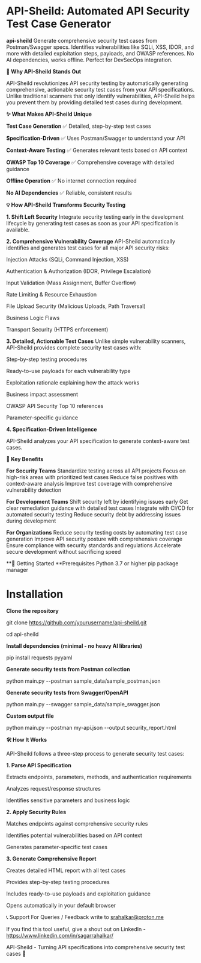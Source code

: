 # API-Sheild: Automated API Security Test Case Generator

**api-sheild**
Generate comprehensive security test cases from Postman/Swagger specs. Identifies vulnerabilities like SQLi, XSS, IDOR, and more with detailed exploitation steps, payloads, and OWASP references. No AI dependencies, works offline. Perfect for DevSecOps integration.

**🚀 Why API-Sheild Stands Out**

API-Sheild revolutionizes API security testing by automatically generating comprehensive, actionable security test cases from your API specifications. Unlike traditional scanners that only identify vulnerabilities, API-Sheild helps you prevent them by providing detailed test cases during development.

**✨ What Makes API-Sheild Unique**

**Test Case Generation**
✅ Detailed, step-by-step test cases

**Specification-Driven**
✅ Uses Postman/Swagger to understand your API

**Context-Aware Testing**
✅ Generates relevant tests based on API context

**OWASP Top 10 Coverage**
✅ Comprehensive coverage with detailed guidance

**Offline Operation**
✅ No internet connection required

**No AI Dependencies**
✅ Reliable, consistent results


**💡 How API-Sheild Transforms Security Testing**

**1. Shift Left Security**
Integrate security testing early in the development lifecycle by generating test cases as soon as your API specification is available.

**2. Comprehensive Vulnerability Coverage**
API-Sheild automatically identifies and generates test cases for all major API security risks:

Injection Attacks (SQLi, Command Injection, XSS)

Authentication & Authorization (IDOR, Privilege Escalation)

Input Validation (Mass Assignment, Buffer Overflow)

Rate Limiting & Resource Exhaustion

File Upload Security (Malicious Uploads, Path Traversal)

Business Logic Flaws

Transport Security (HTTPS enforcement)


**3. Detailed, Actionable Test Cases**
Unlike simple vulnerability scanners, API-Sheild provides complete security test cases with:

Step-by-step testing procedures

Ready-to-use payloads for each vulnerability type

Exploitation rationale explaining how the attack works

Business impact assessment

OWASP API Security Top 10 references

Parameter-specific guidance


**4. Specification-Driven Intelligence**

API-Sheild analyzes your API specification to generate context-aware test cases.


**🎯 Key Benefits**

**For Security Teams**
Standardize testing across all API projects
Focus on high-risk areas with prioritized test cases
Reduce false positives with context-aware analysis
Improve test coverage with comprehensive vulnerability detection

**For Development Teams**
Shift security left by identifying issues early
Get clear remediation guidance with detailed test cases
Integrate with CI/CD for automated security testing
Reduce security debt by addressing issues during development

**For Organizations**
Reduce security testing costs by automating test case generation
Improve API security posture with comprehensive coverage
Ensure compliance with security standards and regulations
Accelerate secure development without sacrificing speed


**🚀 Getting Started
**Prerequisites
Python 3.7 or higher
pip package manager

# Installation
**Clone the repository**

git clone https://github.com/yourusername/api-sheild.git

cd api-sheild

**Install dependencies (minimal - no heavy AI libraries)**

pip install requests pyyaml

**Generate security tests from Postman collection**

python main.py --postman sample_data/sample_postman.json

**Generate security tests from Swagger/OpenAPI**

python main.py --swagger sample_data/sample_swagger.json

**Custom output file**

python main.py --postman my-api.json --output security_report.html

**🛠️ How It Works**

API-Sheild follows a three-step process to generate security test cases:

**1. Parse API Specification**

Extracts endpoints, parameters, methods, and authentication requirements

Analyzes request/response structures

Identifies sensitive parameters and business logic

**2. Apply Security Rules**

Matches endpoints against comprehensive security rules

Identifies potential vulnerabilities based on API context

Generates parameter-specific test cases

**3. Generate Comprehensive Report**

Creates detailed HTML report with all test cases

Provides step-by-step testing procedures

Includes ready-to-use payloads and exploitation guidance

Opens automatically in your default browser


📞 Support
For Queries / Feedback write to srahalkar@proton.me

If you find this tool useful, give a shout out on LinkedIn - https://www.linkedin.com/in/sagarrahalkar/

API-Sheild - Turning API specifications into comprehensive security test cases 🔐
